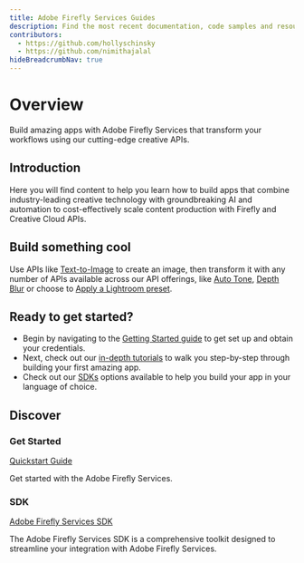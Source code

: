 ```yaml
---
title: Adobe Firefly Services Guides
description: Find the most recent documentation, code samples and resources for using Adobe Firefly Services.
contributors:
  - https://github.com/hollyschinsky
  - https://github.com/nimithajalal
hideBreadcrumbNav: true
---
```


<Hero slots="heading, text" background="rgb(233, 80, 80)"/>

# Overview

Build amazing apps with Adobe Firefly Services that transform your workflows using our cutting-edge creative APIs.

## Introduction

Here you will find content to help you learn how to build apps that combine industry-leading creative technology with groundbreaking AI and automation to cost-effectively scale content production with Firefly and Creative Cloud APIs.

## Build something cool

Use APIs like [Text-to-Image]() to create an image, then transform it with any number of APIs available across our API offerings, like [Auto Tone](), [Depth Blur]() or choose to [Apply a Lightroom preset]().

## Ready to get started?

- Begin by navigating to the [Getting Started guide](./get-started.md) to get set up and obtain your credentials.
- Next, check out our [in-depth tutorials](./tutorials/) to walk you step-by-step through building your first amazing app.
- Check out our [SDKs](./sdks/) options available to help you build your app in your language of choice.

## Discover

<DiscoverBlock width="100%" slots="heading, link, text"/>

### Get Started

[Quickstart Guide](../guides/get-started.md)

Get started with the Adobe Firefly Services.

<DiscoverBlock width="100%" slots="heading, link, text"/>

### SDK

[Adobe Firefly Services SDK](./sdks/)

The Adobe Firefly Services SDK is a comprehensive toolkit designed to streamline your integration with Adobe Firefly Services.
